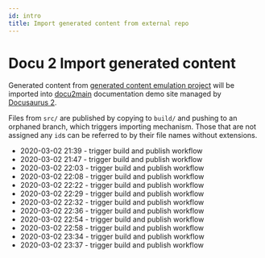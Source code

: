 ```yaml
---
id: intro
title: Import generated content from external repo
---
```


# Docu 2 Import generated content

Generated content from
[generated content emulation project](https://github.com/OleksiyRudenko/docu2generated)
will be imported into [docu2main](https://github.com/OleksiyRudenko/docu2main)
documentation demo site managed by [Docusaurus 2](https://v2.docusaurus.io/).

Files from `src/` are published by copying to `build/`
and pushing to an orphaned branch, which triggers importing mechanism.
Those that are not assigned any `id`s can be referred to by their
file names without extensions.

- 2020-03-02 21:39 - trigger build and publish workflow
- 2020-03-02 21:47 - trigger build and publish workflow
- 2020-03-02 22:03 - trigger build and publish workflow
- 2020-03-02 22:08 - trigger build and publish workflow
- 2020-03-02 22:22 - trigger build and publish workflow
- 2020-03-02 22:29 - trigger build and publish workflow
- 2020-03-02 22:32 - trigger build and publish workflow
- 2020-03-02 22:36 - trigger build and publish workflow
- 2020-03-02 22:54 - trigger build and publish workflow
- 2020-03-02 22:58 - trigger build and publish workflow
- 2020-03-02 23:34 - trigger build and publish workflow
- 2020-03-02 23:37 - trigger build and publish workflow
